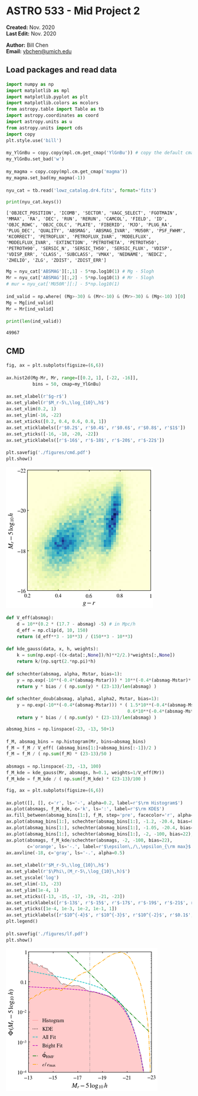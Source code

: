# ASTRO 533 - Mid Project 2

**Created:** Nov. 2020   
**Last Edit:** Nov. 2020  

**Author:** Bill Chen  
**Email:** ybchen@umich.edu  

## Load packages and read data


```python
import numpy as np
import matplotlib as mpl
import matplotlib.pyplot as plt
import matplotlib.colors as mcolors
from astropy.table import Table as tb
import astropy.coordinates as coord
import astropy.units as u
from astropy.units import cds
import copy
plt.style.use('bill')

my_YlGnBu = copy.copy(mpl.cm.get_cmap('YlGnBu')) # copy the default cmap
my_YlGnBu.set_bad('w')

my_magma = copy.copy(mpl.cm.get_cmap('magma'))
my_magma.set_bad(my_magma(-1))

nyu_cat = tb.read('lowz_catalog.dr4.fits', format='fits')
```


```python
print(nyu_cat.keys())
```

    ['OBJECT_POSITION', 'ICOMB', 'SECTOR', 'VAGC_SELECT', 'FGOTMAIN', 'MMAX', 'RA', 'DEC', 'RUN', 'RERUN', 'CAMCOL', 'FIELD', 'ID', 'OBJC_ROWC', 'OBJC_COLC', 'PLATE', 'FIBERID', 'MJD', 'PLUG_RA', 'PLUG_DEC', 'QUALITY', 'ABSMAG', 'ABSMAG_IVAR', 'MU50R', 'PSF_FWHM', 'KCORRECT', 'PETROFLUX', 'PETROFLUX_IVAR', 'MODELFLUX', 'MODELFLUX_IVAR', 'EXTINCTION', 'PETROTHETA', 'PETROTH50', 'PETROTH90', 'SERSIC_N', 'SERSIC_TH50', 'SERSIC_FLUX', 'VDISP', 'VDISP_ERR', 'CLASS', 'SUBCLASS', 'VMAX', 'NEDNAME', 'NEDCZ', 'ZHELIO', 'ZLG', 'ZDIST', 'ZDIST_ERR']
    


```python
Mg = nyu_cat['ABSMAG'][:,1] - 5*np.log10(1) # Mg - 5logh
Mr = nyu_cat['ABSMAG'][:,2] - 5*np.log10(1) # Mr - 5logh
# mur = nyu_cat['MU50R'][:] - 5*np.log10(1)

ind_valid = np.where( (Mg>-30) & (Mr<-10) & (Mr>-30) & (Mg<-10) )[0]
Mg = Mg[ind_valid]
Mr = Mr[ind_valid]

print(len(ind_valid))
```

    49967
    

## CMD


```python
fig, ax = plt.subplots(figsize=(6,6))

ax.hist2d(Mg-Mr, Mr, range=[[0.2, 1], [-22, -16]],
          bins = 50, cmap=my_YlGnBu)

ax.set_xlabel(r'$g-r$')
ax.set_ylabel(r'$M_r-5\,\log_{10}\,h$')
ax.set_xlim(0.2, 1)
ax.set_ylim(-16, -22)
ax.set_xticks([0.2, 0.4, 0.6, 0.8, 1])
ax.set_xticklabels([r'$0.2$', r'$0.4$', r'$0.6$', r'$0.8$', r'$1$'])
ax.set_yticks([-16, -18, -20, -22])
ax.set_yticklabels([r'$-16$', r'$-18$', r'$-20$', r'$-22$'])

plt.savefig('./figures/cmd.pdf')
plt.show()
```


![png](output_6_0.png)



```python
def V_eff(absmag):
    d = 10**(0.2 * (17.7 - absmag) -5) # in Mpc/h
    d_eff = np.clip(d, 10, 150)
    return (d_eff**3 - 10**3) / (150**3 - 10**3)

def kde_gauss(data, x, h, weights):
    k = sum(np.exp(-((x-data[:,None])/h)**2/2.)*weights[:,None])
    return k/(np.sqrt(2.*np.pi)*h)

def schechter(absmag, alpha, Mstar, bias=1):
    y = np.exp(-10**(-0.4*(absmag-Mstar))) * 10**(-0.4*(absmag-Mstar)*(alpha+1))
    return y * bias / ( np.sum(y) * (23-13)/len(absmag) )

def schechter_doub(absmag, alpha1, alpha2, Mstar, bias=1):
    y = np.exp(-10**(-0.4*(absmag-Mstar))) * ( 1.5*10**(-0.4*(absmag-Mstar)*(alpha1+1)) +\
                                              0.6*10**(-0.4*(absmag-Mstar)*(alpha2+1)) )
    return y * bias / ( np.sum(y) * (23-13)/len(absmag) )
```


```python
absmag_bins = np.linspace(-23, -13, 50+1)

f_M, absmag_bins = np.histogram(Mr, bins=absmag_bins)
f_M = f_M / V_eff( (absmag_bins[1:]+absmag_bins[:-1])/2 )
f_M = f_M / ( np.sum(f_M) * (23-13)/50 )

absmags = np.linspace(-23, -13, 100)
f_M_kde = kde_gauss(Mr, absmags, h=0.1, weights=1/V_eff(Mr))
f_M_kde = f_M_kde / ( np.sum(f_M_kde) * (23-13)/100 )
```


```python
fig, ax = plt.subplots(figsize=(6,6))

ax.plot([], [], c='r', ls='-', alpha=0.2, label=r'$\rm Histogram$')
ax.plot(absmags, f_M_kde, c='k', ls=':', label=r'$\rm KDE$')
ax.fill_between(absmag_bins[1:], f_M, step='pre', facecolor='r', alpha=0.2)
ax.plot(absmag_bins[1:], schechter(absmag_bins[1:], -1.2, -20.4, bias=0.9), c='c', ls='--', label=r'$\rm All\ Fit$')
ax.plot(absmag_bins[1:], schechter(absmag_bins[1:], -1.05, -20.4, bias=0.4), c='m', ls='--', label=r'$\rm Bright\ Fit$')
ax.plot(absmag_bins[1:], schechter(absmag_bins[1:], -2, -100, bias=22), c='g', ls='-.', label=r'$\hat{\Phi}_{\rm HMF}$')
ax.plot(absmags, f_M_kde/schechter(absmags, -2, -100, bias=22),
        c='orange', ls='-.', label=r'$\epsilon\,/\,\epsilon_{\rm max}$')
ax.axvline(-18, c='gray', ls='-.', alpha=0.5)

ax.set_xlabel(r'$M_r-5\,\log_{10}\,h$')
ax.set_ylabel(r'$\Phi\,(M_r-5\,\log_{10}\,h)$')
ax.set_yscale('log')
ax.set_xlim(-13, -23)
ax.set_ylim(1e-4, 1)
ax.set_xticks([-13, -15, -17, -19, -21, -23])
ax.set_xticklabels([r'$-13$', r'$-15$', r'$-17$', r'$-19$', r'$-21$', r'$-23$'])
ax.set_yticks([1e-4, 1e-3, 1e-2, 1e-1, 1])
ax.set_yticklabels([r'$10^{-4}$', r'$10^{-3}$', r'$10^{-2}$', r'$0.1$', r'$1$'])
plt.legend()

plt.savefig('./figures/lf.pdf')
plt.show()
```


![png](output_9_0.png)



```python

```


```python

```
